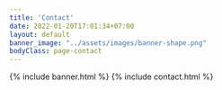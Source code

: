 ```yaml
---
title: 'Contact'
date: 2022-01-20T17:01:34+07:00
layout: default
banner_image: "../assets/images/banner-shape.png"
bodyClass: page-contact
---
```


{% include banner.html %}
{% include contact.html %}